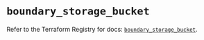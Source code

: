 # `boundary_storage_bucket`

Refer to the Terraform Registry for docs: [`boundary_storage_bucket`](https://registry.terraform.io/providers/hashicorp/boundary/1.1.15/docs/resources/storage_bucket).
